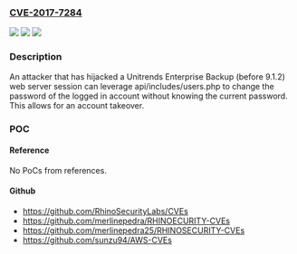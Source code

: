 ### [CVE-2017-7284](https://cve.mitre.org/cgi-bin/cvename.cgi?name=CVE-2017-7284)
![](https://img.shields.io/static/v1?label=Product&message=n%2Fa&color=blue)
![](https://img.shields.io/static/v1?label=Version&message=n%2Fa&color=blue)
![](https://img.shields.io/static/v1?label=Vulnerability&message=n%2Fa&color=brighgreen)

### Description

An attacker that has hijacked a Unitrends Enterprise Backup (before 9.1.2) web server session can leverage api/includes/users.php to change the password of the logged in account without knowing the current password. This allows for an account takeover.

### POC

#### Reference
No PoCs from references.

#### Github
- https://github.com/RhinoSecurityLabs/CVEs
- https://github.com/merlinepedra/RHINOECURITY-CVEs
- https://github.com/merlinepedra25/RHINOSECURITY-CVEs
- https://github.com/sunzu94/AWS-CVEs

